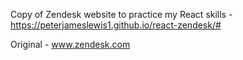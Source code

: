 Copy of Zendesk website to practice my React skills - https://peterjameslewis1.github.io/react-zendesk/#

Original - www.zendesk.com
